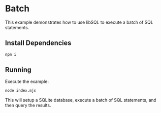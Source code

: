 # Batch

This example demonstrates how to use libSQL to execute a batch of SQL statements.

## Install Dependencies

```bash
npm i
```

## Running

Execute the example:

```bash
node index.mjs
```

This will setup a SQLite database, execute a batch of SQL statements, and then query the results.
